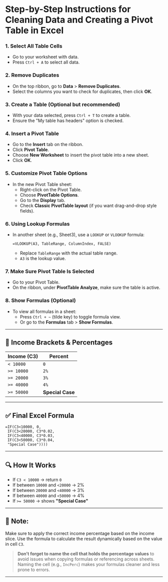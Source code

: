 # **Step-by-Step Instructions for Cleaning Data and Creating a Pivot Table in Excel**

### 1. **Select All Table Cells**
- Go to your worksheet with data.
- Press `Ctrl + A` to select all data.

### 2. **Remove Duplicates**
- On the top ribbon, go to **Data** > **Remove Duplicates**.
- Select the columns you want to check for duplicates, then click **OK**.

### 3. **Create a Table (Optional but recommended)**
- With your data selected, press `Ctrl + T` to create a table.
- Ensure the "My table has headers" option is checked.

### 4. **Insert a Pivot Table**
- Go to the **Insert** tab on the ribbon.
- Click **Pivot Table**.
- Choose **New Worksheet** to insert the pivot table into a new sheet.
- Click **OK**.

### 5. **Customize Pivot Table Options**
- In the new Pivot Table sheet:
  - Right-click on the Pivot Table.
  - Choose **PivotTable Options**.
  - Go to the **Display** tab.
  - Check **Classic PivotTable layout** (if you want drag-and-drop style fields).

### 6. **Using Lookup Formulas**
- In another sheet (e.g., Sheet3), use a `LOOKUP` or `VLOOKUP` formula:
  ```excel
  =VLOOKUP(A3, TableRange, ColumnIndex, FALSE)
  ```
  - Replace `TableRange` with the actual table range.
  - `A3` is the lookup value.

### 7. **Make Sure Pivot Table Is Selected**
- Go to your Pivot Table.
- On the ribbon, under **PivotTable Analyze**, make sure the table is active.

### 8. **Show Formulas (Optional)**
- To view all formulas in a sheet:
  - Press `Ctrl + ~` (tilde key) to toggle formula view.
  - Or go to the **Formulas** tab > **Show Formulas**.

---

## 🎯 **Income Brackets & Percentages**
| **Income (C3)** | **Percent**      |
|-----------------|------------------|
| `< 10000`       | `0`              |
| `>= 10000`      | `2%`             |
| `>= 20000`      | `3%`             |
| `>= 40000`      | `4%`             |
| `>= 50000`      | **Special Case** |

---

## ✅ **Final Excel Formula**
```excel
=IF(C3<10000, 0,
 IF(C3<20000, C3*0.02,
 IF(C3<40000, C3*0.03,
 IF(C3<50000, C3*0.04,
 "Special Case"))))
```

---

## 🔍 **How It Works**
- If `C3 < 10000` → return `0`
- If between `10000` and `<20000` → 2%
- If between `20000` and `<40000` → 3%
- If between `40000` and `<50000` → 4%
- If `>= 50000` → shows **"Special Case"**

---

## 📝 **Note:**
Make sure to apply the correct income percentage based on the income slice. Use the formula to calculate the result dynamically based on the value in cell `C3`.

> **Don’t forget to name the cell that holds the percentage values** to avoid issues when copying formulas or referencing across sheets. Naming the cell (e.g., `IncPerc`) makes your formulas cleaner and less prone to errors.

---
